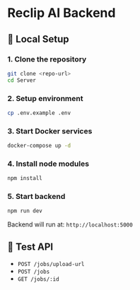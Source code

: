 # Reclip AI Backend

## 🚀 Local Setup

### 1. Clone the repository

```bash
git clone <repo-url>
cd Server
```

### 2. Setup environment

```bash
cp .env.example .env
```

### 3. Start Docker services

```bash
docker-compose up -d
```

### 4. Install node modules

```bash
npm install
```

### 5. Start backend

```bash
npm run dev
```

Backend will run at: `http://localhost:5000`

## 🧪 Test API

- `POST /jobs/upload-url`
- `POST /jobs`
- `GET /jobs/:id`
